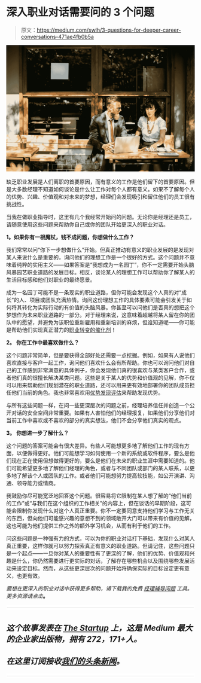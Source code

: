 # 深入职业对话需要问的 3 个问题

> 原文：<https://medium.com/swlh/3-questions-for-deeper-career-conversations-471ae4fb0b5a>

![](img/375be35948d0b645a7806aab3400ac30.png)

缺乏职业发展是人们离职的首要原因，而有意义的工作是他们留下的首要原因。但是大多数经理不知道如何谈论是什么让工作对每个人都有意义。如果不了解每个人的优势、兴趣、价值观和对未来的梦想，经理们会发现吸引和留住他们的员工很有挑战性。

当我在做职业指导时，这里有几个我经常开始问的问题。无论你是经理还是员工，请随意使用这些问题来帮助你自己或你的团队开始更深入的职业对话。

**1。如果你有一根魔杖，钱不成问题，你想做什么工作？**

我们常常以问“你下一步想做什么”开始。但真正推动有意义的职业发展的是发现对某人来说什么是重要的，询问他们的理想工作是一个很好的方式。这个问题并不意味着纯粹的实用主义——如果答案是“我想成为一名园丁”，你不一定需要开始头脑风暴园艺职业道路的发展目标。相反，谈论某人的理想工作可以帮助你了解某人的生活目标感和他们对职业的最终愿景。

成为一名园丁可能不是一条现实的职业道路，但你可能会发现这个人真的对“成长”的人、项目或团队充满热情。询问这份理想工作的具体要素可能会引发关于如何将其转化为实际行动的有价值的头脑风暴。你甚至可以问他们是否真的想把这个梦想作为未来职业道路的一部分。对于经理来说，这意味着超越将某人留在你的团队中的愿望，并避免为该职位重新雇用和重新培训的麻烦，但谁知道呢——你可能是帮助他们实现真正潜力的[职业转变的催化剂](http://www.businessinsider.com/successful-people-who-made-a-big-career-change-2016-4/)！

**2。** **你在工作中最喜欢做什么？**

这个问题非常简单，但是要获得全部好处还需要一点挖掘。例如，如果有人说他们喜欢直接与客户一起工作，询问他们喜欢什么会有所帮助。你也可以询问他们对自己的工作感到非常满意的具体例子，你会发现他们真的很喜欢与某类客户合作，或者他们真的很擅长解决某类问题。这些是关于某人的优势和价值观的见解，你不仅可以用来帮助他们规划潜在的职业道路，还可以用来更有效地部署你的团队成员担任他们当前的角色。我也非常喜欢用[优势发现评估](https://www.gallupstrengthscenter.com/home/en-US/Index)来帮助发现优势。

与所有这些问题一样，在问一些更深层次的问题之前，经理培养信任并创造一个公开对话的安全空间非常重要。如果有人害怕他们的经理报复，如果他们分享他们对当前工作中喜欢或不喜欢的部分的真实想法，他们不会分享他们真实的观点。

**3。** **你想进一步了解什么？**

这个问题的答案可能会有很大差异。有些人可能想更多地了解他们工作的现有方面，以便做得更好。他们可能想学习如何使用一个新的系统或软件程序，要么是他们现在正在使用但想做得更好的，要么是他们在未来的职业生涯中需要知道的。他们可能希望更多地了解他们经理的角色，或者与不同团队或部门的某人联系，以更多地了解该个人或团队的工作。或者他们可能想努力提高软技能，如公开演讲、沟通、领导能力或情商。

我鼓励你尽可能宽泛地回答这个问题。很容易将它限制在某人想了解的“他们当前的工作”或“与我们在这个组织的工作相关”的内容上，但在谈话的早期阶段，这可能会限制你发现什么对这个人真正重要。你不一定要同意支持他们学习与工作无关的东西，但向他们可能感兴趣的意想不到的领域敞开大门可以带来有价值的见解，这也可能为他们提供工作之外的额外学习机会，从而有利于他们的工作。

问这些问题是一种强有力的方式，可以为你的职业对话打下基础，发现什么对某人真正重要，这样你就可以努力探索真正有意义的职业道路。但请记住，这些问题只是一个起点——一旦你对某人的重要性有了更深的了解，他们的优势、价值观和兴趣是什么，你仍然需要进行更实际的对话，了解存在哪些机会以及围绕哪些发展活动来设定目标。然而，从这些更深层次的问题开始将确保实际的目标设定更有意义，也更有效。

*要想在更深入的职业对话中获得更多帮助，请下载我的免费* [*经理辅导问题*](https://www.deeperengagement.com/coachingquestions) *工具。更多资源请点击*[](http://www.deeperengagement.com)**。**

*![](img/731acf26f5d44fdc58d99a6388fe935d.png)*

## *这个故事发表在 [The Startup](https://medium.com/swlh) 上，这是 Medium 最大的企业家出版物，拥有 272，171+人。*

## *在这里订阅接收[我们的头条新闻](http://growthsupply.com/the-startup-newsletter/)。*

*![](img/731acf26f5d44fdc58d99a6388fe935d.png)*